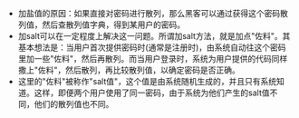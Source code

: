 + 加盐值的原因：如果直接对密码进行散列，那么黑客可以通过获得这个密码散列值，然后查散列值字典，得到某用户的密码。
+ 加salt可以在一定程度上解决这一问题。所谓加salt方法，就是加点"佐料"。其基本想法是：当用户首次提供密码时(通常是注册时)，由系统自动往这个密码里加一些"佐料"，然后再散列。而当用户登录时，系统为用户提供的代码同样撒上"佐料"，然后散列，再比较散列值，以确定密码是否正确。
+ 这里的"佐料"被称作"salt值"，这个值是由系统随机生成的，并且只有系统知道。这样，即便两个用户使用了同一密码，由于系统为他们产生的salt值不同，他们的散列值也不同。